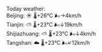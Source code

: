Today weather:  
Beijing: ☀️   🌡️+26°C 🌬️→4km/h  
Tianjin: ⛅️  🌡️+23°C 🌬️↓19km/h  
Shijiazhuang: ⛅️  🌡️+23°C 🌬️↓4km/h  
Tangshan: ☁️   🌡️+23°C 🌬️↙12km/h  
